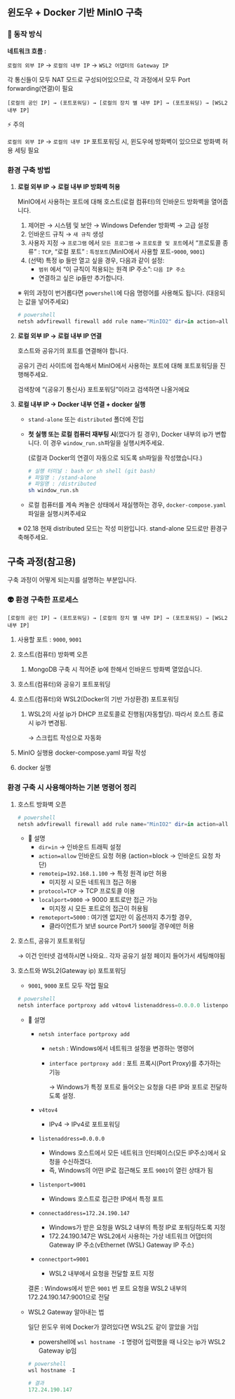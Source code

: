 ## 윈도우 + Docker 기반 MinIO 구축

### **📌 동작 방식**

**네트워크 흐름 :**

`로컬의 외부 IP` → `로컬의 내부 IP` → `WSL2 어댑터의 Gateway IP`

각 통신들이 모두 NAT 모드로 구성되어있으므로, 각 과정에서 모두 Port forwarding(연결)이 필요

```
[로컬의 공인 IP] → (포트포워딩) → [로컬의 장치 별 내부 IP] → (포트포워딩) → [WSL2 내부 IP]
```

⚡ 주의

`로컬의 외부 IP` → `로컬의 내부 IP` 포트포워딩 시, 윈도우에 방화벽이 있으므로 방화벽 허용 세팅 필요

### 환경 구축 방법

1. **로컬 외부 IP → 로컬 내부 IP 방화벽 허용**
    
    MinIO에서 사용하는 포트에 대해 호스트(로컬 컴퓨터)의 인바운드 방화벽을 열어줍니다. 
    
    1. 제어판 → 시스템 및 보안 → Windows Defender 방화벽 → 고급 설정
    2. 인바운드 규칙 → `새 규칙` 생성
    3. 사용자 지정 → `프로그램` 에서 `모든 프로그램` → `프로토콜 및 포트`에서 “프로토콜 종류” : `TCP`, “로컬 포트” : `특정포트`(MinIO에서 사용할 포트-`9000`, `9001`) 
    4. (선택) 특정 ip 들만 열고 싶을 경우, 다음과 같이 설정:
        - `범위` 에서 “이 규칙이 적용되는 원격 IP 주소”: `다음 IP 주소`
        - 연결하고 싶은 ip들만 추가합니다.
    
    ※ 위의 과정이 번거롭다면 `powershell`에 다음 명령어를 사용해도 됩니다. (대응되는 값을 넣어주세요)
    
    ```powershell
    # powershell
    netsh advfirewall firewall add rule name="MinIO2" dir=in action=allow protocol=TCP localport=9000,9001 remoteip=59.12.196.198,**211.114.197.134,**61.82.47.18
    ```
    
2. **로컬 외부 IP → 로컬 내부 IP 연결**
    
    호스트와 공유기의 포트를 연결해야 합니다. 
    
    공유기 관리 사이트에 접속해서 MinIO에서 사용하는 포트에 대해 포트포워딩을 진행해주세요. 
    
    검색창에 “{공유기 통신사} 포트포워딩”이라고 검색하면 나올거에요
    
3. **로컬 내부 IP → Docker 내부 연결 + docker 실행**
    - `stand-alone` 또는 `distributed` 폴더에 진입
    - **첫 실행 또는 로컬 컴퓨터 재부팅 시**(껐다가 킬 경우), Docker 내부의 ip가 변합니다. 이 경우 `window_run.sh`파일을 실행시켜주세요.
        
        (로컬과 Docker의 연결이 자동으로 되도록 sh파일을 작성했습니다.)
        
        ```bash
        # 실행 터미널 : bash or sh shell (git bash)
        # 파일명 : /stand-alone
        # 파일명 : /distributed
        sh window_run.sh
        ```
        
    - 로컬 컴퓨터를 계속 켜놓은 상태에서 재실행하는 경우, `docker-compose.yaml`파일을 실행시켜주세요
    
    ※ 02.18 현재 distributed 모드는 작성 미완입니다. stand-alone 모드로만 환경구축해주세요. 
    

## 구축 과정(참고용)

구축 과정이 어떻게 되는지를 설명하는 부분입니다.

### 👽 환경 구축한 프로세스

```
[로컬의 공인 IP] → (포트포워딩) → [로컬의 장치 별 내부 IP] → (포트포워딩) → [WSL2 내부 IP]
```

1. 사용할 포트 : `9000`, `9001`
2. 호스트(컴퓨터) 방화벽 오픈
    1. MongoDB 구축 시 적어준 ip에 한해서 인바운드 방화벽 열었습니다.
3. 호스트(컴퓨터)와 공유기 포트포워딩
4. 호스트(컴퓨터)와 WSL2(Docker의 기반 가상환경) 포트포워딩
    1. WSL2의 사설 ip가 DHCP 프로토콜로 진행됨(자동할당). 따라서 호스트 종료 시 ip가 변경됨. 
        
        → 스크립트 작성으로 자동화 
        
5. MinIO 실행용 docker-compose.yaml 파일 작성
6. docker 실행

### 환경 구축 시 사용해야하는 기본 명령어 정리

1. 호스트 방화벽 오픈
    
    ```powershell
    # powershell
    netsh advfirewall firewall add rule name="MinIO2" dir=in action=allow protocol=TCP localport=9000,9001 remoteip=59.12.196.198,**211.114.197.134,**61.82.47.18
    ```
    
    - 📢 설명
        - `dir=in` → 인바운드 트래픽 설정
        - `action=allow` 인바운드 요청 허용 (action=block → 인바운드 요청 차단)
        - `remoteip=192.168.1.100` → 특정 원격 ip만 허용
            - 미지정 시 모든 네트워크 접근 허용
        - `protocol=TCP` → TCP 프로토콜 이용
        - `localport=9000` → 9000 포트로만 접근 가능
            - 미지정 시 모든 포트로의 접근이 허용됨
        - `remoteport=5000` : 여기엔 없지만 이 옵션까지 추가할 경우,
            - 클라이언트가 보낸 source Port가 `5000`일 경우에만 허용
2. 호스트, 공유기 포트포워딩
    
    → 이건 인터넷 검색하시면 나와요.. 각자 공유기 설정 페이지 들어가서 세팅해야됨
    
3. 호스트와 WSL2(Gateway ip) 포트포워딩
    - `9001`, `9000` 포트 모두 작업 필요
    
    ```powershell
    # powershell
    netsh interface portproxy add v4tov4 listenaddress=0.0.0.0 listenport=9001 connectaddress=172.24.190.147 connectport=9001
    ```
    
    - 📢 설명
        - `netsh interface portproxy add`
            - `netsh` : Windows에서 네트워크 설정을 변경하는 명령어
            - `interface portproxy add` : 포트 프록시(Port Proxy)를 추가하는 기능
                
                → Windows가 특정 포트로 들어오는 요청을 다른 IP와 포트로 전달하도록 설정.
                
        - `v4tov4`
            - IPv4 → IPv4로 포트포워딩
        - `listenaddress=0.0.0.0`
            - Windows 호스트에서 모든 네트워크 인터페이스(모든 IP주소)에서 요청을 수신하겠다.
            - 즉, Windows의 어떤 IP로 접근해도 포트 `9001`이 열린 상태가 됨
        - `listenport=9001`
            - Windows 호스트로 접근한 IP에서 특정 포트
        - `connectaddress=172.24.190.147`
            - Windows가 받은 요청을 WSL2 내부의 특정 IP로 포워딩하도록 지정
            - 172.24.190.147은 WSL2에서 사용하는 가상 네트워크 어댑터의 Gateway IP 주소(vEthernet (WSL)  Gateway IP 주소)
        - `connectport=9001`
            - WSL2 내부에서 요청을 전달할 포트 지정
        
        결론 : Windows에서 받은 `9001` 번 포트 요청을 WSL2 내부의 172.24.190.147:9001으로 전달
        
    - WSL2 Gateway 알아내는 법
        
        일단 윈도우 위에 Docker가 깔려있다면 WSL2도 같이 깔았을 거임
        
        - powershell에  `wsl hostname -I` 명령어 입력했을 때 나오는 ip가 WSL2 Gateway ip임
        
        ```powershell
        # powershell
        wsl hostname -I
        
        # 결과
        172.24.190.147
        ```
